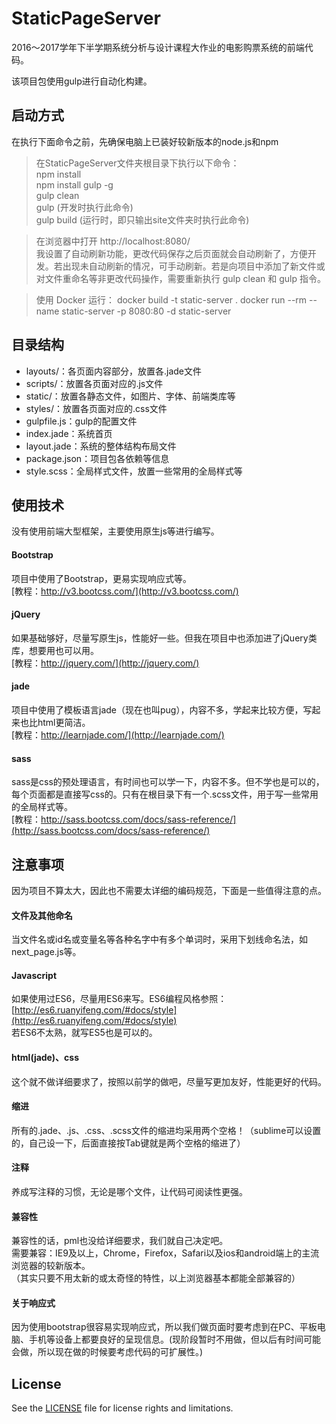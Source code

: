 # StaticPageServer
2016～2017学年下半学期系统分析与设计课程大作业的电影购票系统的前端代码。   

该项目包使用gulp进行自动化构建。   

## 启动方式
在执行下面命令之前，先确保电脑上已装好较新版本的node.js和npm   

> 在StaticPageServer文件夹根目录下执行以下命令：   
> npm install    
> npm install gulp -g   
> gulp clean     
> gulp (开发时执行此命令)      
> gulp build (运行时，即只输出site文件夹时执行此命令)           

> 在浏览器中打开 http://localhost:8080/     
> 我设置了自动刷新功能，更改代码保存之后页面就会自动刷新了，方便开发。若出现未自动刷新的情况，可手动刷新。若是向项目中添加了新文件或对文件重命名等非更改代码操作，需要重新执行 gulp clean 和 gulp 指令。   

> 使用 Docker 运行：
> docker build -t static-server .
> docker run --rm --name static-server -p 8080:80 -d static-server

## 目录结构
 -  layouts/：各页面内容部分，放置各.jade文件   
 -  scripts/：放置各页面对应的.js文件   
 -  static/：放置各静态文件，如图片、字体、前端类库等   
 -  styles/：放置各页面对应的.css文件   
 -  gulpfile.js：gulp的配置文件   
 -  index.jade：系统首页   
 -  layout.jade：系统的整体结构布局文件   
 -  package.json：项目包各依赖等信息   
 -  style.scss：全局样式文件，放置一些常用的全局样式等   

## 使用技术   
没有使用前端大型框架，主要使用原生js等进行编写。   

#### Bootstrap   
项目中使用了Bootstrap，更易实现响应式等。   
[教程：http://v3.bootcss.com/](http://v3.bootcss.com/)   

#### jQuery   
如果基础够好，尽量写原生js，性能好一些。但我在项目中也添加进了jQuery类库，想要用也可以用。   
[教程：http://jquery.com/](http://jquery.com/)   

#### jade   
项目中使用了模板语言jade（现在也叫pug），内容不多，学起来比较方便，写起来也比html更简洁。   
[教程：http://learnjade.com/](http://learnjade.com/)   

#### sass   
sass是css的预处理语言，有时间也可以学一下，内容不多。但不学也是可以的，每个页面都是直接写css的。只有在根目录下有一个.scss文件，用于写一些常用的全局样式等。   
[教程：http://sass.bootcss.com/docs/sass-reference/](http://sass.bootcss.com/docs/sass-reference/)   

## 注意事项   
因为项目不算太大，因此也不需要太详细的编码规范，下面是一些值得注意的点。   

#### 文件及其他命名   
当文件名或id名或变量名等各种名字中有多个单词时，采用下划线命名法，如next_page.js等。   

#### Javascript   
如果使用过ES6，尽量用ES6来写。ES6编程风格参照：[http://es6.ruanyifeng.com/#docs/style](http://es6.ruanyifeng.com/#docs/style)   
若ES6不太熟，就写ES5也是可以的。   

#### html(jade)、css   
这个就不做详细要求了，按照以前学的做吧，尽量写更加友好，性能更好的代码。   

#### 缩进
所有的.jade、.js、.css、.scss文件的缩进均采用两个空格！（sublime可以设置的，自己设一下，后面直接按Tab键就是两个空格的缩进了）

#### 注释
养成写注释的习惯，无论是哪个文件，让代码可阅读性更强。

#### 兼容性   
兼容性的话，pml也没给详细要求，我们就自己决定吧。   
需要兼容：IE9及以上，Chrome，Firefox，Safari以及ios和android端上的主流浏览器的较新版本。   
（其实只要不用太新的或太奇怪的特性，以上浏览器基本都能全部兼容的）   

#### 关于响应式   
因为使用bootstrap很容易实现响应式，所以我们做页面时要考虑到在PC、平板电脑、手机等设备上都要良好的呈现信息。(现阶段暂时不用做，但以后有时间可能会做，所以现在做的时候要考虑代码的可扩展性。)     


## License
See the [LICENSE](./LICENSE) file for license rights and limitations.
